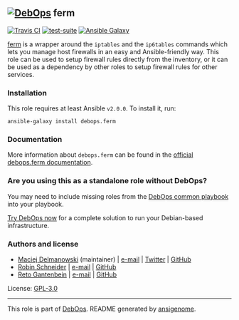 ## [![DebOps](https://debops.org/images/debops-small.png)](https://debops.org) ferm

<!-- This file was generated by Ansigenome. Do not edit this file directly but
     instead have a look at the files in the ./meta/ directory. -->

[![Travis CI](https://img.shields.io/travis/debops/ansible-ferm.svg?style=flat)](https://travis-ci.org/debops/ansible-ferm)
[![test-suite](https://img.shields.io/badge/test--suite-ansible--ferm-blue.svg?style=flat)](https://github.com/debops/test-suite/tree/master/ansible-ferm/)
[![Ansible Galaxy](https://img.shields.io/badge/galaxy-debops.ferm-660198.svg?style=flat)](https://galaxy.ansible.com/debops/ferm)


[ferm](http://ferm.foo-projects.org/) is a wrapper around the `iptables`
and the `ip6tables` commands which lets you manage host firewalls in an
easy and Ansible-friendly way. This role can be used to setup firewall
rules directly from the inventory, or it can be used as a dependency by
other roles to setup firewall rules for other services.

### Installation

This role requires at least Ansible `v2.0.0`. To install it, run:

```Shell
ansible-galaxy install debops.ferm
```

### Documentation

More information about `debops.ferm` can be found in the
[official debops.ferm documentation](https://docs.debops.org/en/latest/ansible/roles/ansible-ferm/docs/).



### Are you using this as a standalone role without DebOps?

You may need to include missing roles from the [DebOps common
playbook](https://github.com/debops/debops-playbooks/blob/master/playbooks/common.yml)
into your playbook.

[Try DebOps now](https://debops.org/) for a complete solution to run your Debian-based infrastructure.





### Authors and license

- [Maciej Delmanowski](https://docs.debops.org/en/latest/debops-keyring/docs/entities.html#debops-keyring-entity-drybjed) (maintainer) | [e-mail](mailto:drybjed@gmail.com) | [Twitter](https://twitter.com/drybjed) | [GitHub](https://github.com/drybjed)
- [Robin Schneider](https://docs.debops.org/en/latest/debops-keyring/docs/entities.html#debops-keyring-entity-ypid) | [e-mail](mailto:ypid@riseup.net) | [GitHub](https://github.com/ypid)
- [Reto Gantenbein](https://linuxmonk.ch/) | [e-mail](mailto:reto.gantenbein@linuxmonk.ch) | [GitHub](https://github.com/ganto)

License: [GPL-3.0](https://tldrlegal.com/license/gnu-general-public-license-v3-%28gpl-3%29)

***

This role is part of [DebOps](https://debops.org/). README generated by [ansigenome](https://github.com/nickjj/ansigenome/).
